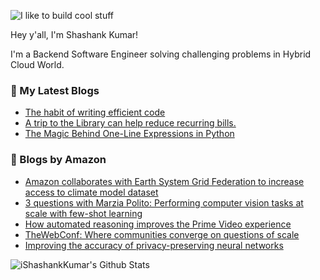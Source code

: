 ![I like to build cool stuff](https://res.cloudinary.com/dt8g3rhcy/image/upload/v1595929574/i_like_to_build_cool_shit._1_nzbwjh.png)

Hey y'all, I'm Shashank Kumar! 

I'm a Backend Software Engineer solving challenging problems in Hybrid Cloud World.

### 📕 My Latest Blogs
<!-- BLOG-POST-LIST:START -->
- [The habit of writing efficient code](https://medium.com/@ishashankkumar/the-habit-of-writing-efficient-code-153b05f04269?source=rss-d24dda280d5f------2)
- [A trip to the Library can help reduce recurring bills.](https://medium.com/swlh/a-trip-to-the-library-can-help-reduce-recurring-bills-23bca495cdf5?source=rss-d24dda280d5f------2)
- [The Magic Behind One-Line Expressions in Python](https://medium.com/swlh/the-magic-behind-one-line-expressions-in-python-816c10180c5c?source=rss-d24dda280d5f------2)
<!-- BLOG-POST-LIST:END -->

### 📕 Blogs by Amazon
<!-- AMAZON-BLOG-POST-LIST:START -->
- [Amazon collaborates with Earth System Grid Federation to increase access to climate model dataset](https://www.amazon.science/latest-news/amazon-collaborates-with-earth-system-grid-federation-to-increase-access-to-climate-model-dataset)
- [3 questions with Marzia Polito: Performing computer vision tasks at scale with few-shot learning](https://www.amazon.science/latest-news/3-questions-with-marzia-polito-performing-computer-vision-tasks-at-scale-with-few-shot-learning)
- [How automated reasoning improves the Prime Video experience](https://www.amazon.science/blog/how-automated-reasoning-improves-the-prime-video-experience)
- [TheWebConf: Where communities converge on questions of scale](https://www.amazon.science/blog/thewebconf-where-communities-converge-on-questions-of-scale)
- [Improving the accuracy of privacy-preserving neural networks](https://www.amazon.science/blog/improving-the-accuracy-of-privacy-preserving-neural-networks)
<!-- AMAZON-BLOG-POST-LIST:END -->



<img align="center" alt="iShashankKumar's Github Stats" src="https://github-readme-stats.vercel.app/api?username=ishashankkumar&show_icons=true&hide_border=true" />

